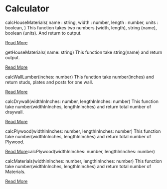 # Calculator

calcHouseMaterials(
    name   : string,
    width  : number,
    length : number,
    units  : boolean,
)
This function takes two numbers (width, length),  string (name), boolean (units). And return to output.

[Read More](../../doc/readme_commands/calc-house-materials.md)



getHouseMaterials( name: string)
This function take string(name) and return output. 

[Read More](../../doc/readme_commands/get-house-materials.md)


calcWallLumber(inches: number)
This function take number(inches) and return studs, plates and posts for one wall. 

[Read More](../../doc/readme_commands/calcWallLumber.md)


calcDrywall(widthInInches: number, lengthInInches: number)
This function take number(widthInInches, lengthInInches) and return total number of draywall. 

[Read More](../../doc/readme_commands/calcDrywall.md)


calcPlywood(widthInInches: number, lengthInInches: number)
This function take number(widthInInches, lengthInInches) and return total number of Plywood. 

[Read More](../../doc/readme_commands/calcPlywood.md)calcPlywood(widthInInches: number, lengthInInches: number)

calcMaterials(widthInInches: number, lengthInInches: number)
This function take number(widthInInches, lengthInInches) and return total number of Materials. 

[Read More](../../doc/readme_commands/calcMaterials.md)













